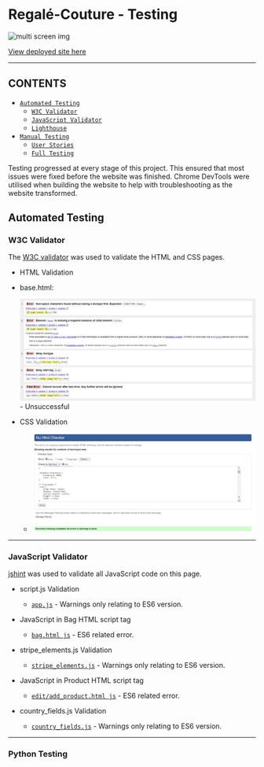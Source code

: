 # Regalé-Couture - Testing

![multi screen img]()

[View deployed site here]()

- - -

## CONTENTS

* [`Automated Testing`](#automated-testing)
  * [`W3C Validator`](#w3c-validator)
  * [`JavaScript Validator`](#javascript-validator)
  * [`Lighthouse`](#lighthouse)
* [`Manual Testing`](#manual-testing)
  * [`User Stories`](#user-stories)
  * [`Full Testing`](#full-testing)

Testing progressed at every stage of this project. This ensured that most issues were fixed before the website was finished. Chrome DevTools were utilised when building the website to help with troubleshooting as the website transformed.

## Automated Testing

### W3C Validator

The [W3C validator](https://validator.w3.org/) was used to validate the HTML and CSS pages.

* HTML Validation

* base.html:

  ![base.html](docs/testing-base.html.jpg) - Unsuccessful

* CSS Validation
  * ![CSS](docs/testing-css.jpg)

- - -

### JavaScript Validator

[jshint](https://jshint.com/) was used to validate all JavaScript code on this page.

* script.js Validation

  * [`app.js`](docs/testing-script.js.jpg) - Warnings only relating to ES6 version.

* JavaScript in Bag HTML script tag

  * [`bag.html js`](docs/testing-bag-js.jpg) - ES6 related error.

* stripe_elements.js Validation

  * [`stripe_elements.js`](docs/testing-stripe_elements.js.jpg) - Warnings only relating to ES6 version.

* JavaScript in Product HTML script tag

  * [`edit/add_product.html js`](docs/testing-add-editproduct-js.jpg) - ES6 related error.

* country_fields.js Validation

  * [`country_fields.js`](docs/testing-countryfields.js.jpg) - Warnings only relating to ES6 version.

- - -

### Python Testing
